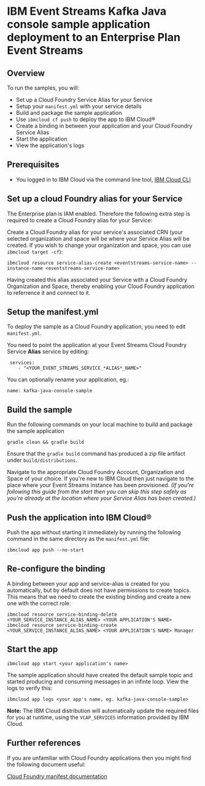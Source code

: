 # IBM Event Streams Kafka Java console sample application deployment to an Enterprise Plan Event Streams

## Overview

To run the samples, you will:

* Set up a Cloud Foundry Service Alias for your Service
* Setup your `manifest.yml` with your service details
* Build and package the sample application
* Use `ibmcloud cf push` to deploy the app to IBM Cloud®
* Create a binding in between your application and your Cloud Foundry Service Alias
* Start the application
* View the application's logs

## Prerequisites
* You logged in to IBM Cloud via the command line tool, [IBM Cloud CLI](https://console.bluemix.net/docs/cli/reference/bluemix_cli/get_started.html#getting-started)

## Set up a cloud Foundry alias for your Service
The Enterprise plan is IAM enabled. Therefore the following extra step is required to create a Cloud Foundry alias for your Service:

Create a Cloud Foundry alias for your service's associated CRN (your selected organization and space will be where your Service Alias will be created. If you wish to change your organization and space, you can use `ibmcloud target -cf`):

```shell
ibmcloud resource service-alias-create <eventstreams-service-name> --instance-name <eventstreams-service-name>
```

Having created this alias associated your Service with a Cloud Foundry Organization and Space, thereby enabling your Cloud Foundry application to referrence it and connect to it.

## Setup the manifest.yml
To deploy the sample as a Cloud Foundry application, you need to edit `manifest.yml`.

You need to point the application at your Event Streams Cloud Foundry Service **Alias** service by editing:

```
 services:
    - "<YOUR_EVENT_STREAMS_SERVICE_*ALIAS*_NAME>"
```

You can optionally rename your application, eg.:

```
name: kafka-java-console-sample
```

## Build the sample
Run the following commands on your local machine to build and package the sample application

```shell
gradle clean && gradle build
 ```

Ensure that the `gradle build` command has produced a zip file artifact under `build/distributions`.

Navigate to the appropriate Cloud Foundry Account, Organization and Space of your choice. If you're new to IBM Cloud then just navigate to the place where your Event Streams instance has been provisioned. *(If you're following this guide from the start then you can skip this step safely as you're already at the location where your Service Alias has been created.)*

## Push the application into IBM Cloud®
Push the app without starting it immediately by running the following command in the same directory as the `manifest.yml` file:
```
ibmcloud app push --no-start
```

## Re-configure the binding
A binding between your app and service-alias is created for you automatically, but by default does not have permissions to create topics. This means that we need to create the existing binding and create a new one with the correct role:

```
ibmcloud resource service-binding-delete <YOUR_SERVICE_INSTANCE_ALIAS_NAME> <YOUR APPLICATION'S NAME>
ibmcloud resource service-binding-create <YOUR_SERVICE_INSTANCE_ALIAS_NAME> <YOUR APPLICATION'S NAME> Manager
```

## Start the app

```shell
ibmcloud app start <your application's name>
```

The sample application should have created the default sample topic and started producing and consuming messages in an infinte loop. View the logs to verify this:

```
ibmcloud app logs <your app's name, eg. kafka-java-console-sample>
```

__Note:__ The IBM Cloud distribution will automatically update the required files for you at runtime,
using the `VCAP_SERVICES` information provided by IBM Cloud.

## Further references

If you are unfamiliar with Cloud Foundry applications then you might find the following document useful:

[Cloud Foundry manifest documentation](http://docs.cloudfoundry.org/devguide/deploy-apps/manifest.html)